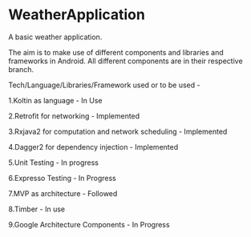 # WeatherApplication
A basic weather application.

The aim is to make use of different components and libraries and frameworks in Android.
All different components are in their respective branch.

Tech/Language/Libraries/Framework used or to be used - 

1.Koltin as language -  In Use

2.Retrofit for networking - Implemented

3.Rxjava2 for computation and network scheduling - Implemented

4.Dagger2 for dependency injection - Implemented

5.Unit Testing - In progress

6.Expresso Testing - In Progress

7.MVP as architecture - Followed

8.Timber - In use

9.Google Architecture Components - In Progress
